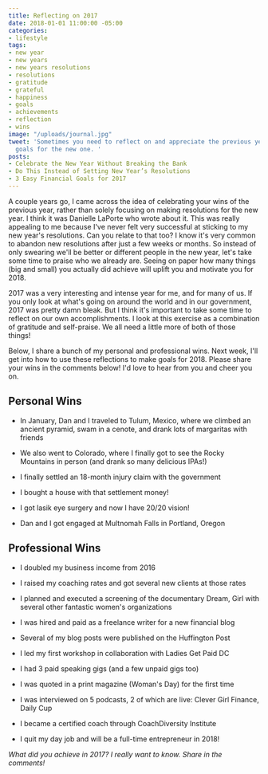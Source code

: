 ```yaml
---
title: Reflecting on 2017
date: 2018-01-01 11:00:00 -05:00
categories:
- lifestyle
tags:
- new year
- new years
- new years resolutions
- resolutions
- gratitude
- grateful
- happiness
- goals
- achievements
- reflection
- wins
image: "/uploads/journal.jpg"
tweet: 'Sometimes you need to reflect on and appreciate the previous year before setting
  goals for the new one. '
posts:
- Celebrate the New Year Without Breaking the Bank
- Do This Instead of Setting New Year’s Resolutions
- 3 Easy Financial Goals for 2017
---
```


A couple years go, I came across the idea of celebrating your wins of the previous year, rather than solely focusing on making resolutions for the new year. I think it was Danielle LaPorte who wrote about it. This was really appealing to me because I've never felt very successful at sticking to my new year's resolutions. Can you relate to that too? I know it's very common to abandon new resolutions after just a few weeks or months. So instead of only swearing we'll be better or different people in the new year, let's take some time to praise who we already are. Seeing on paper how many things (big and small) you actually did achieve will uplift you and motivate you for 2018.

2017 was a very interesting and intense year for me, and for many of us. If you only look at what's going on around the world and in our government, 2017 was pretty damn bleak. But I think it's important to take some time to reflect on our own accomplishments. I look at this exercise as a combination of gratitude and self-praise. We all need a little more of both of those things!

Below, I share a bunch of my personal and professional wins. Next week, I'll get into how to use these reflections to make goals for 2018. Please share your wins in the comments below! I'd love to hear from you and cheer you on.

## Personal Wins

* In January, Dan and I traveled to Tulum, Mexico, where we climbed an ancient pyramid, swam in a cenote, and drank lots of margaritas with friends

* We also went to Colorado, where I finally got to see the Rocky Mountains in person (and drank so many delicious IPAs!)

* I finally settled an 18-month injury claim with the government

* I bought a house with that settlement money!

* I got lasik eye surgery and now I have 20/20 vision!

* Dan and I got engaged at Multnomah Falls in Portland, Oregon 

## Professional Wins

* I doubled my business income from 2016

* I raised my coaching rates and got several new clients at those rates

* I planned and executed a screening of the documentary Dream, Girl with several other fantastic women's organizations

* I was hired and paid as a freelance writer for a new financial blog

* Several of my blog posts were published on the Huffington Post

* I led my first workshop in collaboration with Ladies Get Paid DC

* I had 3 paid speaking gigs (and a few unpaid gigs too)

* I was quoted in a print magazine (Woman's Day) for the first time

* I was interviewed on 5 podcasts, 2 of which are live: Clever Girl Finance, Daily Cup

* I became a certified coach through CoachDiversity Institute

* I quit my day job and will be a full-time entrepreneur in 2018!

*What did you achieve in 2017? I really want to know. Share in the comments!*